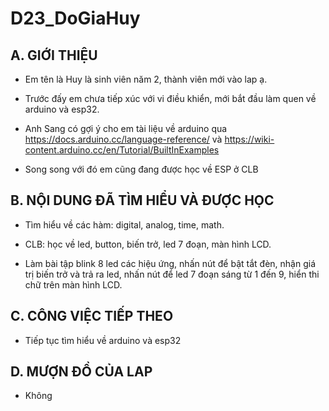 # D23_DoGiaHuy

## A. GIỚI THIỆU

- Em tên là Huy là sinh viên năm 2, thành viên mới vào lap ạ.

- Trước đấy em chưa tiếp xúc với vi điều khiển, mới bắt đầu làm quen về arduino và esp32.

- Anh Sang có gợi ý cho em tài liệu về arduino qua https://docs.arduino.cc/language-reference/
	và https://wiki-content.arduino.cc/en/Tutorial/BuiltInExamples
	
- Song song với đó em cũng đang được học về ESP ở CLB
	

## B. NỘI DUNG ĐÃ TÌM HIỂU VÀ ĐƯỢC HỌC

- Tìm hiểu về các hàm: digital, analog, time, math.

- CLB: học về led, button, biến trở, led 7 đoạn, màn hình LCD.

- Làm bài tập blink 8 led các hiệu ứng, nhấn nút để bật tắt đèn, nhận giá trị biến trở và trả ra led, nhấn nút để led 7 đoạn sáng từ 1 đến 9, hiển thi chữ trên màn hình LCD.

## C. CÔNG VIỆC TIẾP THEO

- Tiếp tục tìm hiểu về arduino và esp32

## D. MƯỢN ĐỒ CỦA LAP

- Không
